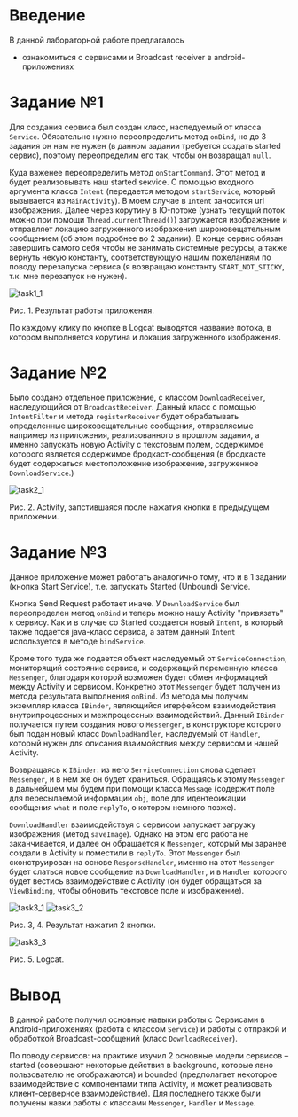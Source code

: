 # Введение
В данной лабораторной работе предлагалось 
* ознакомиться с сервисами и Broadcast receiver в android-приложениях

# Задание №1

Для создания сервиса был создан класс, наследуемый от класса `Service`. Обязательно нужно 
переопределить метод `onBind`, но до 3 задания он нам не нужен (в данном задании требуется создать 
started сервис), поэтому переопределим его так, чтобы он возвращал `null`. 

Куда важенее переопределить метод `onStartCommand`. Этот метод и будет реализовывать наш 
started seкvice. С помощью входного аргумента класса `Intent` (передается методом `startService`, 
который вызывается из `MainActivity`). В моем случае в `Intent` заносится url изображения.
Далее через корутину в IO-потоке (узнать текущий поток можно при помощи `Thread.currentThread()`) 
загружается изображение и отправляет локацию загруженного изображения широковещательным сообщением 
(об этом подробнее во 2 задании). В конце сервис обязан завершить самого себя чтобы не занимать 
системные ресурсы, а также вернуть некую константу, соответствующую нашим пожеланиям по поводу 
перезапуска сервиса (я возвращаю константу `START_NOT_STICKY`, т.к. мне перезапуск не нужен).

![task1_1](./img/lab7_task1_1.png)

Рис. 1. Результат работы приложения.

По каждому клику по кнопке в Logcat выводятся название потока, в котором выполняется корутина и 
локация загруженного изображения.

# Задание №2

Было создано отдельное приложение, с классом `DownloadReceiver`, наследующийся от 
`BroadcastReceiver`. Данный класс с помощью `IntentFilter` и метода `registerReceiver` будет
обрабатывать определенные широковещательные сообщения, отправляемые например из приложения, 
реализованного в прошлом задании, а именно запускать новую Activity с текстовым полем, содержимое
которого является содержимое бродкаст-сообщения (в бродкасте будет содержаться местоположение 
изображение, загруженное `DownloadService`.)

![task2_1](./img/lab7_task2_1.png)

Рис. 2. Activity, запстившаяся после нажатия кнопки в предыдущем приложении.

# Задание №3

Данное приложение может работать аналогично тому, что и в 1 задании (кнопка Start Service), т.е. 
запускать Started (Unbound) Service.

Кнопка Send Request работает иначе. У `DownloadService` был переопределен метод `onBind` и теперь 
можно нашу Activity "привязать" к сервису. Как и в случае со Started создается новый `Intent`, в 
который также подается java-класс сервиса, а затем данный `Intent` используется в методе 
`bindService`. 

Кроме того туда же подается объект наследуемый от `ServiceConnection`, мониторящий 
состояние сервиса, и содержащий переменную класса `Messenger`, благодаря которой возможен будет 
обмен информацией между Activity и сервисом. Конкретно этот `Messenger` будет получен из метода
результата выполнения `onBind`. Из метода мы получим экземпляр класса `IBinder`, являющийся 
итерфейсом взаимодействия внутрипроцессных и межпроцессных взаимодействий. Данный `IBinder` 
получается путем создания нового `Messenger`, в конструкторе которого был подан новый класс 
`DownloadHandler`, наследуемый от `Handler`, который нужен для описания взаимойствия между 
сервисом и нашей Activity. 

Возвращаясь к `IBinder`: из него `ServiceConnection` снова сделает `Messenger`, и в нем же он 
будет храниться. Обращаясь к этому `Messenger` в дальнейшем мы будем при помощи класса `Message` 
(содержит поле для пересылаемой информации `obj`, поле для идентефикации сообщения `what` и поле 
`replyTo`, о котором немного позже).

`DownloadHandler` взаимодействуя с сервисом запускает загрузку изображения (метод `saveImage`). 
Однако на этом его работа не заканчивается, и далее он обращается к `Messenger`, который мы 
заранее создали в Activity и поместили в `replyTo`. Этот `Messenger` был сконструирован на основе 
`ResponseHandler`, именно на этот `Messenger` будет слаться новое сообщение из `DownloadHandler`, 
и в `Handler` которого будет вестись взаимодействие с Activity (он будет обращаться за 
`ViewBinding`, чтобы обновить текстовое поле и изображение).

![task3_1](./img/lab7_task3_1.png)
![task3_2](./img/lab7_task3_2.png)

Рис. 3, 4. Результат нажатия 2 кнопки.

![task3_3](./img/lab7_task3_3.png)

Рис. 5. Logcat.

# Вывод

В данной работе получил основные навыки работы с Сервисами в Android-приложениях (работа с классом 
`Service`) и работы с отпракой и обработкой Broadcast-сообщений (класс `DownloadReceiver`).

По поводу сервисов: на практике изучил 2 основные модели сервисов – started (совершают некоторые 
действия в background, которые явно пользователю не отображаются) и bounded (предполагает некоторое 
взаимодействие с компонентами типа Activity, и может реализовать клиент-серверное взаимодействие).
Для последнего также были получены навки работы с классами `Messenger`, `Handler` и `Message`.
